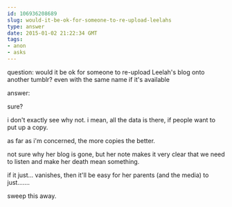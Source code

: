 ```yaml
---
id: 106936208689
slug: would-it-be-ok-for-someone-to-re-upload-leelahs
type: answer
date: 2015-01-02 21:22:34 GMT
tags:
- anon
- asks
---
```

question: would it be ok for someone to re-upload Leelah's blog onto another tumblr? even with the same name if it's available

answer: <p>sure?&nbsp;</p>
<p>i don't exactly see why not. i mean, all the data is there, if people want to put up a copy.&nbsp;</p>
<p>as far as i'm concerned, the more copies the better.</p>
<p>not sure why her blog is gone, but her note makes it very clear that we need to listen and make her death mean something.</p>
<p>if it just... vanishes, then it'll be easy for her parents (and the media) to just.......</p>
<p>sweep this away.</p>
